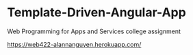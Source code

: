 # Template-Driven-Angular-App
Web Programming for Apps and Services college assignment

https://web422-alannanguyen.herokuapp.com/
